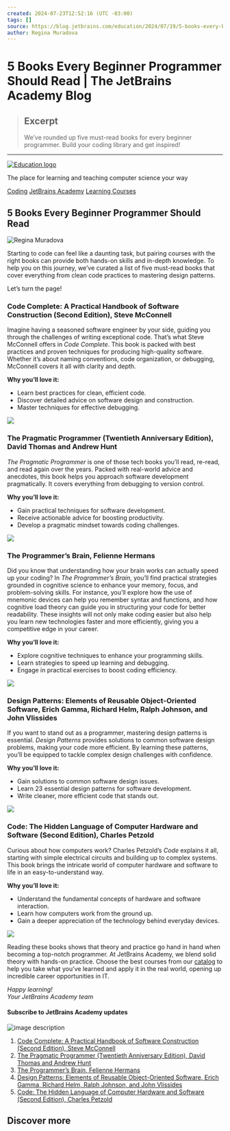 ```yaml
---
created: 2024-07-23T12:52:16 (UTC -03:00)
tags: []
source: https://blog.jetbrains.com/education/2024/07/19/5-books-every-beginner-programmer-should-read/?ref=dailydev
author: Regina Muradova
---
```


# 5 Books Every Beginner Programmer Should Read | The JetBrains Academy Blog

> ## Excerpt
> We’ve rounded up five must-read books for every beginner programmer. Build your coding library and get inspired!

---
[![Education logo](https://blog.jetbrains.com/wp-content/uploads/2020/07/JetBrains-Academy-1.svg)](https://blog.jetbrains.com/education/)

The place for learning and teaching computer science your way

[Coding](https://blog.jetbrains.com/education/category/coding/) [JetBrains Academy](https://blog.jetbrains.com/education/category/jetbrains-academy/) [Learning Courses](https://blog.jetbrains.com/education/category/learning-courses/)

## 5 Books Every Beginner Programmer Should Read

![Regina Muradova](https://blog.jetbrains.com/wp-content/uploads/2022/12/69164930_3111702792189526_5633002784417644544_n-200x200.jpg)

Starting to code can feel like a daunting task, but pairing courses with the right books can provide both hands-on skills and in-depth knowledge. To help you on this journey, we’ve curated a list of five must-read books that cover everything from clean code practices to mastering design patterns.

Let’s turn the page!

### **Code Complete: A Practical Handbook of Software Construction (Second Edition), Steve McConnell**

Imagine having a seasoned software engineer by your side, guiding you through the challenges of writing exceptional code. That’s what Steve McConnell offers in _Code Complete_. This book is packed with best practices and proven techniques for producing high-quality software. Whether it’s about naming conventions, code organization, or debugging, McConnell covers it all with clarity and depth.

**Why you’ll love it:**

-   Learn best practices for clean, efficient code.
-   Discover detailed advice on software design and construction.
-   Master techniques for effective debugging.

![](https://blog.jetbrains.com/wp-content/uploads/2024/07/Screenshot-2024-07-05-at-15.16.27-1.png)

### **The Pragmatic Programmer (Twentieth Anniversary Edition), David Thomas and Andrew Hunt**

_The Pragmatic Programmer_ is one of those tech books you’ll read, re-read, and read again over the years. Packed with real-world advice and anecdotes, this book helps you approach software development pragmatically. It covers everything from debugging to version control.

**Why you’ll love it:**

-   Gain practical techniques for software development.
-   Receive actionable advice for boosting productivity.
-   Develop a pragmatic mindset towards coding challenges.

![](https://blog.jetbrains.com/wp-content/uploads/2024/07/Screenshot-2024-07-05-at-15.23.48.png)

### **The Programmer’s Brain, Felienne Hermans**

Did you know that understanding how your brain works can actually speed up your coding? In _The Programmer’s Brain_, you’ll find practical strategies grounded in cognitive science to enhance your memory, focus, and problem-solving skills. For instance, you’ll explore how the use of mnemonic devices can help you remember syntax and functions, and how cognitive load theory can guide you in structuring your code for better readability. These insights will not only make coding easier but also help you learn new technologies faster and more efficiently, giving you a competitive edge in your career.

**Why you’ll love it:**

-   Explore cognitive techniques to enhance your programming skills.
-   Learn strategies to speed up learning and debugging.
-   Engage in practical exercises to boost coding efficiency.

![](https://blog.jetbrains.com/wp-content/uploads/2024/07/Screenshot-2024-07-05-at-15.48.55.png)

### **Design Patterns: Elements of Reusable Object-Oriented Software, Erich Gamma, Richard Helm, Ralph Johnson, and John Vlissides**

If you want to stand out as a programmer, mastering design patterns is essential. _Design Patterns_ provides solutions to common software design problems, making your code more efficient. By learning these patterns, you’ll be equipped to tackle complex design challenges with confidence.

**Why you’ll love it:**

-   Gain solutions to common software design issues.
-   Learn 23 essential design patterns for software development.
-   Write cleaner, more efficient code that stands out.

![](https://blog.jetbrains.com/wp-content/uploads/2024/07/Screenshot-2024-07-05-at-15.51.58.png)

### **Code: The Hidden Language of Computer Hardware and Software (Second Edition), Charles Petzold**

Curious about how computers work? Charles Petzold’s _Code_ explains it all, starting with simple electrical circuits and building up to complex systems. This book brings the intricate world of computer hardware and software to life in an easy-to-understand way.

**Why you’ll love it:**

-   Understand the fundamental concepts of hardware and software interaction.
-   Learn how computers work from the ground up.
-   Gain a deeper appreciation of the technology behind everyday devices.

![](https://blog.jetbrains.com/wp-content/uploads/2024/07/Screenshot-2024-07-05-at-15.54.25.png)

Reading these books shows that theory and practice go hand in hand when becoming a top-notch programmer. At JetBrains Academy, we blend solid theory with hands-on practice. Choose the best courses from our [catalog](https://academy.jetbrains.com/) to help you take what you’ve learned and apply it in the real world, opening up incredible career opportunities in IT.

_Happy learning!  
Your JetBrains Academy team_

#### Subscribe to JetBrains Academy updates

![image description](https://blog.jetbrains.com/wp-content/themes/jetbrains/assets/img/img-form.svg)

1.  [Code Complete: A Practical Handbook of Software Construction (Second Edition), Steve McConnell](https://blog.jetbrains.com/education/2024/07/19/5-books-every-beginner-programmer-should-read/?ref=dailydev#code-complete-a-practical-handbook-of-software-construction-second-edition,-steve-mcconnell)
2.  [The Pragmatic Programmer (Twentieth Anniversary Edition), David Thomas and Andrew Hunt](https://blog.jetbrains.com/education/2024/07/19/5-books-every-beginner-programmer-should-read/?ref=dailydev#the-pragmatic-programmer-twentieth-anniversary-edition,-david-thomas-and-andrew-hunt)
3.  [The Programmer’s Brain, Felienne Hermans](https://blog.jetbrains.com/education/2024/07/19/5-books-every-beginner-programmer-should-read/?ref=dailydev#the-programmer%E2%80%99s-brain,-felienne-hermans)
4.  [Design Patterns: Elements of Reusable Object-Oriented Software, Erich Gamma, Richard Helm, Ralph Johnson, and John Vlissides](https://blog.jetbrains.com/education/2024/07/19/5-books-every-beginner-programmer-should-read/?ref=dailydev#design-patterns-elements-of-reusable-object-oriented-software,-erich-gamma,-richard-helm,-ralph-johnson,-and-john-vlissides)
5.  [Code: The Hidden Language of Computer Hardware and Software (Second Edition), Charles Petzold](https://blog.jetbrains.com/education/2024/07/19/5-books-every-beginner-programmer-should-read/?ref=dailydev#code-the-hidden-language-of-computer-hardware-and-software-second-edition,-charles-petzold)

## Discover more
